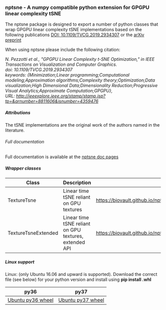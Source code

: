 ### nptsne - A numpy compatible python extension for GPGPU linear complexity tSNE

The nptsne package is designed to export a number of python classes that
wrap GPGPU linear complexity tSNE
implementations based on the following publications
[DOI: 10.1109/TVCG.2019.2934307](https://doi.org/10.1109/TVCG.2019.2934307) or the [arXiv preprint](https://arxiv.org/abs/1805.10817v2)

When using nptsne please include the following citation:

*N. Pezzotti et al., "GPGPU Linear Complexity t-SNE Optimization," in IEEE Transactions on Visualization and Computer Graphics.\
doi: 10.1109/TVCG.2019.2934307\
keywords: {Minimization;Linear programming;Computational modeling;Approximation algorithms;Complexity theory;Optimization;Data visualization;High Dimensional Data;Dimensionality Reduction;Progressive Visual Analytics;Approximate Computation;GPGPU},\
URL: http://ieeexplore.ieee.org/stamp/stamp.jsp?tp=&arnumber=8811606&isnumber=4359476*

##### Attributions

The tSNE implementations are the original work of the authors named in the literature.

###### Full documentation

Full documentation is available at the [nptsne doc pages](https://biovault.github.io/nptsne/nptsne.html)

##### Wrapper classes

Class | Description | Doc link
---  | --- | ---
TextureTsne | Linear time tSNE reliant on GPU textures | https://biovault.github.io/nptsne/nptsne.html#nptsne.TextureTsne
TextureTsneExtended | Linear time tSNE reliant on GPU textures, extended API | https://biovault.github.io/nptsne/nptsne.html#nptsne.TextureTsneExtended

##### Linux support
Linux: (only Ubuntu 16.06 and upward is supported). Download the correct file (see below) for your python version and install using **pip install <file>.whl**

| py36 | py37 |
| ---- | ---- |
| [Ubuntu py36 wheel](http://cytosplore.lumc.nl:8081/artifactory/wheels/nptsne/nptsne-${version}-cp36-none-linux_x86_64.whl) | [Ubuntu py37 wheel](http://cytosplore.lumc.nl:8081/artifactory/wheels/nptsne/nptsne-${version}-cp37-none-linux_x86_64.whl)|
